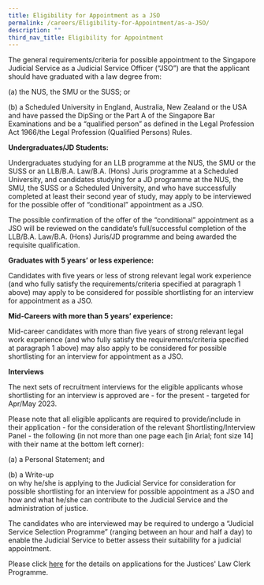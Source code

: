 ```yaml
---
title: Eligibility for Appointment as a JSO
permalink: /careers/Eligibility-for-Appointment/as-a-JSO/
description: ""
third_nav_title: Eligibility for Appointment
---
```

The general requirements/criteria for possible appointment to the Singapore Judicial Service as a Judicial Service Officer (“JSO”) are that the applicant should have graduated with a law degree from:

(a) the NUS, the SMU or the SUSS; or

(b) a Scheduled University in England, Australia, New Zealand or the USA and have passed the DipSing or the Part A of the Singapore Bar Examinations and be a “qualified person” as defined in the Legal Profession Act 1966/the Legal Profession (Qualified Persons) Rules.

**Undergraduates/JD Students:**

Undergraduates studying for an LLB programme at the NUS, the SMU or the SUSS or an LLB/B.A. Law/B.A. (Hons) Juris programme at a Scheduled University, and candidates studying for a JD programme at the NUS, the SMU, the SUSS or a Scheduled University, and who have successfully completed at least their second year of study, may apply to be interviewed for the possible offer of “conditional” appointment as a JSO.

The possible confirmation of the offer of the “conditional” appointment as a JSO will be reviewed on the candidate’s full/successful completion of the LLB/B.A. Law/B.A. (Hons) Juris/JD programme and being awarded the requisite qualification.

**Graduates with 5 years’ or less experience:**

Candidates with five years or less of strong relevant legal work experience (and who fully satisfy the requirements/criteria specified at paragraph 1 above) may apply to be considered for possible shortlisting for an interview for appointment as a JSO.

**Mid-Careers with more than 5 years’ experience:**

Mid-career candidates with more than five years of strong relevant legal work experience (and who fully satisfy the requirements/criteria specified at paragraph 1 above) may also apply to be considered for possible shortlisting for an interview for appointment as a JSO.

**Interviews**

The next sets of recruitment interviews for the eligible applicants whose shortlisting for an interview is approved are - for the present - targeted for Apr/May 2023.

Please note that all eligible applicants are required to provide/include in their application - for the consideration of the relevant Shortlisting/Interview Panel - the following (in not more than one page each [in Arial; font size 14] with their name at the bottom left corner):

(a) a Personal Statement; and		

(b) a Write-up<br> on why he/she is applying to the Judicial Service for consideration for possible shortlisting for an interview for possible appointment as a JSO and how and what he/she can contribute to the Judicial Service and the administration of justice.


The candidates who are interviewed may be required to undergo a “Judicial Service Selection Programme” (ranging between an hour and half a day) to enable the Judicial Service to better assess their suitability for a judicial appointment.

Please click [here](/careers/Eligibility-for-Appointment/graduates-JLC) for the details on applications for the Justices' Law Clerk Programme.